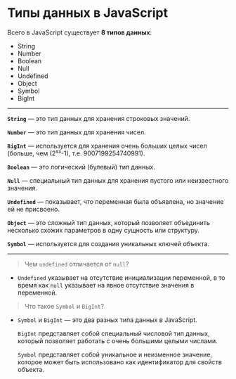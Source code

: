 <h1>Типы данных в JavaScript</h1>

Всего в JavaScript существует **8 типов данных**:

 - String
 - Number
 - Boolean
 - Null
 - Undefined
 - Object
 - Symbol
 - BigInt

---

**`String`** — это тип данных для хранения строковых значений.

**`Number`** — это тип данных для хранения чисел.

**`BigInt`** — используется для хранения очень больших целых чисел (больше, чем (2⁵³-1), т.е. 9007199254740991).

**`Boolean`** — это логический (булевый) тип данных.

**`Null`** — специальный тип данных для хранения пустого или неизвестного значения.

**`Undefined`** — показывает, что переменная была объявлена, но значение ей не присвоено.

**`Object`** — это сложный тип данных, который позволяет объединить несколько схожих параметров в одну сущность или структуру.

**`Symbol`** — используется для создания уникальных ключей объекта.

---

> Чем `undefined` отличается от `null`?

- `Undefined` указывает на отсутствие инициализации переменной, в то время как `null` указывает на явное отсутствие значения в переменной.

> Что такое `Symbol` и `BigInt`?

- `Symbol` и `BigInt` — это два разных типа данных в JavaScript.

  `BigInt` представляет собой специальный числовой тип данных, который позволяет работать с очень большими целыми числами.

  `Symbol` представляет собой уникальное и неизменное значение, которое может быть использовано как идентификатор для свойств объекта.

